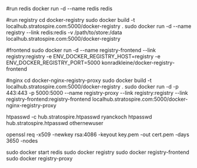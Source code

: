 #run redis
docker run -d --name redis redis

#run registry
cd docker-registry
sudo docker build -t localhub.stratospire.com:5000/docker-registry .
sudo docker run -d --name registry --link redis:redis -v /path/to/store:/data localhub.stratospire.com:5000/docker-registry

#frontend
sudo docker run -d --name registry-frontend --link registry:registry -e ENV_DOCKER_REGISTRY_HOST=registry -e ENV_DOCKER_REGISTRY_PORT=5000 konradkleine/docker-registry-frontend

#nginx
cd docker-nginx-registry-proxy
sudo docker build -t localhub.stratospire.com:5000/docker-registry .
sudo docker run -d -p 443:443 -p 5000:5000 --name registry-proxy --link registry:registry --link registry-frontend:registry-frontend localhub.stratospire.com:5000/docker-nginx-registry-proxy







htpasswd -c hub.stratospire.htpasswd ryanckoch
htpasswd hub.stratospire.htpasswd othernewuser

openssl req -x509 -newkey rsa:4086 -keyout key.pem -out cert.pem -days 3650 -nodes




sudo docker start redis
sudo docker registry
sudo docker registry-frontend
sudo docker registry-proxy
